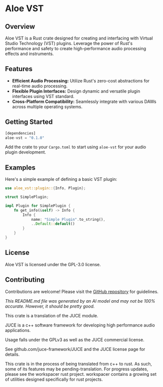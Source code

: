 # Aloe VST

## Overview

Aloe VST is a Rust crate designed for creating and interfacing with Virtual Studio Technology (VST) plugins. Leverage the power of Rust's performance and safety to create high-performance audio processing effects and instruments.

## Features
- **Efficient Audio Processing:** Utilize Rust's zero-cost abstractions for real-time audio processing.
- **Flexible Plugin Interfaces:** Design dynamic and versatile plugin interfaces using VST standard.
- **Cross-Platform Compatibility:** Seamlessly integrate with various DAWs across multiple operating systems.

## Getting Started

```rust
[dependencies]
aloe-vst = "0.1.0"
```

Add the crate to your `Cargo.toml` to start using `aloe-vst` for your audio plugin development.

## Examples

Here's a simple example of defining a basic VST plugin:

```rust
use aloe_vst::plugin::{Info, Plugin};

struct SimplePlugin;

impl Plugin for SimplePlugin {
    fn get_info(&self) -> Info {
        Info { 
            name: "Simple Plugin".to_string(),
            ..Default::default()
        }
    }
}
```

## License
Aloe VST is licensed under the GPL-3.0 license.

## Contributing
Contributions are welcome! Please visit the [GitHub repository](https://github.com/klebs6/aloe-rs) for guidelines.

*This README.md file was generated by an AI model and may not be 100% accurate. However, it should be pretty good.*

This crate is a translation of the JUCE module.

JUCE is a c++ software framework for developing high performance audio applications.

Usage falls under the GPLv3 as well as the JUCE commercial license.

See github.com/juce-framework/JUCE and the JUCE license page for details.

This crate is in the process of being translated from c++ to rust. As such, some of its features may be pending-translation. For progress updates, please see the workspacer rust project. workspacer contains a growing set of utilities designed specifically for rust projects.
